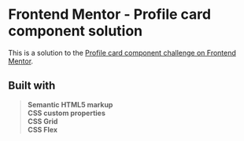 # Frontend Mentor - Profile card component solution

This is a solution to the [Profile card component challenge on Frontend Mentor](https://www.frontendmentor.io/challenges/profile-card-component-cfArpWshJ).

## Built with

> **Semantic HTML5 markup  
> CSS custom properties  
> CSS Grid  
> CSS Flex**